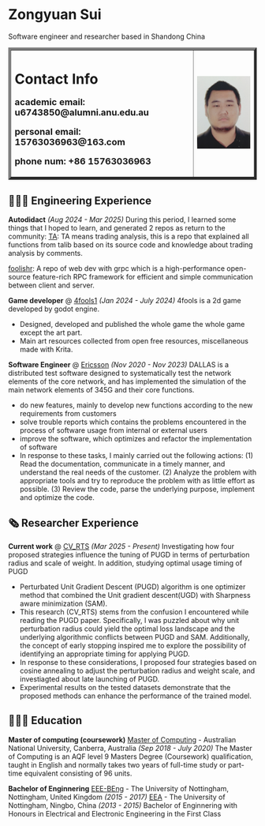 # Zongyuan Sui

Software engineer and researcher based in Shandong China <br>
<!-- <a href="/index-en.html">中文版</a> -->
<table border="5">
  <tr>
    <td width="75%">
      <h1>Contact Info</h1>
      <p style="font-size: 18px;"><b>academic email: u6743850@alumni.anu.edu.au</b></p>
      <p style="font-size: 18px;"><b>personal email: 15763036963@163.com</b></p>
      <p style="font-size: 18px;"><b>phone num: +86 15763036963</b></p>
      <!-- <a href="https://github.com/eeyzs1/"  target="_blank">visit my github homepage</a> -->
    </td>
    <td width="25%">
      <img src="/pic.jpg" width="100%">
    </td>
  </tr>
</table>

## 👩🏼‍💻 Engineering Experience
**Autodidact** _(Aug 2024 - Mar 2025)_
During this period, I learned some things that I hoped to learn, and generated 2 repos as return to the community:
[TA](https://github.com/eeyzs1/TA): TA means trading analysis, this is a repo that explained all functions from talib based on its source code and knowledge about trading analysis by comments.

[foolishr](https://github.com/eeyzs1/foolishr): A repo of web dev with grpc which is a high-performance open-source feature-rich RPC framework for efficient and simple communication between client and server.

**Game developer** @ [4fools1](https://store.steampowered.com/app/3180460/4fools1/) _(Jan 2024 - July 2024)_
4fools is a 2d game developed by godot engine.
  - Designed, developed and published the whole game the whole game except the art part.
  - Main art resources collected from open free resources, miscellaneous made with Krita.

**Software Engineer** @ [Ericsson](https://www.ericsson.com/) _(Nov 2020 - Nov 2023)_
DALLAS is a distributed test software designed to systematically test the network elements of the core network, and has implemented the simulation of the main network elements of 345G and their core functions.
  - do new features, mainly to develop new functions according to the new requirements from customers
  - solve trouble reports which contains the problems encountered in the process of software usage from internal or external users
  - improve the software, which optimizes and refactor the implementation of software
  - In response to these tasks, I mainly carried out the following actions: (1) Read the documentation, communicate in a timely manner, and understand the real needs of the customer. (2) Analyze the problem with appropriate tools and try to reproduce the problem with as little effort as possible. (3) Review the code, parse the underlying purpose, implement and optimize the code.
    
## 🗞 Researcher Experience
**Current work** @ [CV_RTS](https://github.com/eeyzs1/CV_RTS) _(Mar 2025 - Present)_
Investigating how four proposed strategies influence the tuning of PUGD in terms of perturbation radius and scale of weight. In addition, studying optimal usage timing of PUGD
  - Perturbated Unit Gradient Descent (PUGD) algorithm is one optimizer method that combined the Unit gradient descent(UGD) with Sharpness aware minimization (SAM).
  - This research (CV_RTS) stems from the confusion I encountered while reading the PUGD paper. Specifically, I was puzzled about why unit perturbation radius could yield the optimal loss landscape and the underlying algorithmic conflicts between PUGD and SAM. Additionally, the concept of early stopping inspired me to explore the possibility of identifying an appropriate timing for applying PUGD.
  - In response to these considerations, I proposed four strategies based on cosine annealing to adjust the perturbation radius and weight scale, and investiagted about late launching of PUGD.
  - Experimental results on the tested datasets demonstrate that the proposed methods can enhance the performance of the trained model.

## 👩🏼‍🎓 Education

**Master of computing (coursework)**
[Master of Computing](https://programsandcourses.anu.edu.au/2025/program/7706XMCOMP) - Australian National University, Canberra, Australia _(Sep 2018 - July 2020)_
The Master of Computing is an AQF level 9 Masters Degree (Coursework) qualification, taught in English and normally takes two years of full-time study or part-time equivalent consisting of 96 units. 

**Bachelor of Enginnering**
[EEE-BEng](https://www.nottingham.ac.uk/studywithus/ugstudy/courses/UG/2025/Electrical-and-Electronic-Engineering-BEng-Hons-U6UEEENG.html) - The University of Nottingham, Nottingham, United Kingdom _(2015 - 2017)_
[EEA](https://www.nottingham.edu.cn/cn/Study-with-us/Undergraduate/Courses/Prospectus.aspx?id=0bfa4dcc-5834-47bf-9a07-7802b672ef68&language=zh) - The University of Nottingham, Ningbo, China _(2013 - 2015)_
Bachelor of Enginnering with Honours in Electrical and Electronic Engineering in the First Class